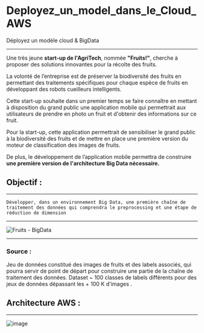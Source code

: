 # Deployez_un_model_dans_le_Cloud_AWS
 Déployez un modèle cloud & BigData


____


Une très jeune **start-up de l'AgriTech**, nommée **"Fruits!"**, cherche à proposer des solutions innovantes pour la récolte des fruits.

La volonté de l’entreprise est de préserver la biodiversité des fruits en permettant des traitements spécifiques pour chaque espèce de fruits en développant des robots cueilleurs intelligents.

Cette start-up souhaite dans un premier temps se faire connaître en mettant à disposition du grand public une application mobile qui permettrait aux utilisateurs de prendre en photo un fruit et d'obtenir des informations sur ce fruit.

Pour la start-up, cette application permettrait de sensibiliser le grand public à la biodiversité des fruits et de mettre en place une première version du moteur de classification des images de fruits.

De plus, le développement de l’application mobile permettra de construire **une première version de l'architecture Big Data nécessaire.**



## Objectif :
____________


    Développer, dans un environnement Big Data, une première chaîne de traitement des données qui comprendra le preprocessing et une étape de réduction de dimension
    
- ---
![Fruits - BigData](https://im2.ezgif.com/tmp/ezgif-2-0d464c929c.png)

_____
### Source : 

Jeu de données constitué des images de fruits et des labels associés, qui pourra servir de point de départ pour construire une partie de la chaîne de traitement des données. Dataset ~ 100 classes de labels différents pour des jeux de données dépassant les + 100 K d'images . 

## Architecture AWS : 
____

![image](https://user-images.githubusercontent.com/105881992/234012552-e68b8263-964c-4579-9aa6-cc096f60f79b.png)
